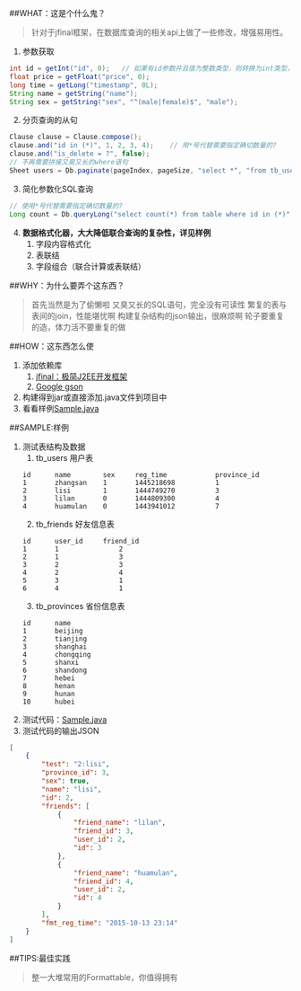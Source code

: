 
##WHAT：这是个什么鬼？
>针对于jfinal框架，在数据库查询的相关api上做了一些修改，增强易用性。

1. 参数获取
```java
int id = getInt("id", 0);	// 如果有id参数并且值为整数类型，则转换为int类型，否则返回默认值0
float price = getFloat("price", 0);
long time = getLong("timestamp", 0L);
String name = getString("name");
String sex = getString("sex", "^(male|female)$", "male");
```
2. 分页查询的从句
```java
Clause clause = Clause.compose();
clause.and("id in (*)", 1, 2, 3, 4);	// 用*号代替需要指定确切数量的?
clause.and("is_delete = ?", false);
// 不再需要拼接又臭又长的where语句
Sheet users = Db.paginate(pageIndex, pageSize, "select *", "from tb_users {WHERE} order by id desc", clause);
```
3. 简化参数化SQL查询
```java
// 使用*号代替需要指定确切数量的?
Long count = Db.queryLong("select count(*) from table where id in (*)", 1, 2, 3, 4);
```
4. **数据格式化器，大大降低联合查询的复杂性，详见样例**
	1. 字段内容格式化
	2. 表联结
	3. 字段组合（联合计算或表联结）


##WHY：为什么要弄个这东西？
>首先当然是为了偷懒啦
>又臭又长的SQL语句，完全没有可读性
>繁复的表与表间的join，性能堪忧啊
>构建复杂结构的json输出，很麻烦啊
>轮子要重复的造，体力活不要重复的做


##HOW：这东西怎么使
1. 添加依赖库
	1. [jfinal：极简J2EE开发框架][2]
	2. [Google gson][3]
2. 构建得到jar或直接添加.java文件到项目中
3. 看看样例[Sample.java][1]


##SAMPLE:样例
1. 测试表结构及数据
	1. tb_users 用户表
	```
    id		name		sex		reg_time			province_id
    1		zhangsan	1		1445218698			1
    2		lisi		1		1444749270			3
    3		lilan		0		1444809300			4
    4		huamulan	0		1443941012			7
    ```
	2. tb_friends 好友信息表
	```
    id		user_id		friend_id
    1		1				2
    2		1				3
    3		2				3
    4		2				4
    5		3				1
    6		4				1
    ```
	3. tb_provinces 省份信息表
    ```
    id		name
    1		beijing
    2		tianjing
    3		shanghai
    4		chongqing
    5		shanxi
    6		shandong
    7		hebei
    8		henan
    9		hunan
    10		hubei
    ```
2. 测试代码：[Sample.java][1]
3. 测试代码的输出JSON
```json
[
	{
		"test": "2:lisi",
		"province_id": 3,
		"sex": true,
		"name": "lisi",
		"id": 2,
		"friends": [
			{
				"friend_name": "lilan",
				"friend_id": 3,
				"user_id": 2,
				"id": 3
			},
			{
				"friend_name": "huamulan",
				"friend_id": 4,
				"user_id": 2,
				"id": 4
			}
		],
		"fmt_reg_time": "2015-10-13 23:14"
	}
]
```

##TIPS:最佳实践
>整一大堆常用的Formattable，你值得拥有


[1]:https://github.com/glaciall/jfinal-dbx/blob/master/jfinal-dbx/src/cn/org/hentai/xfinal/testcase/Sample.java
[2]:http://www.jfinal.com/
[3]:https://github.com/google/gson
